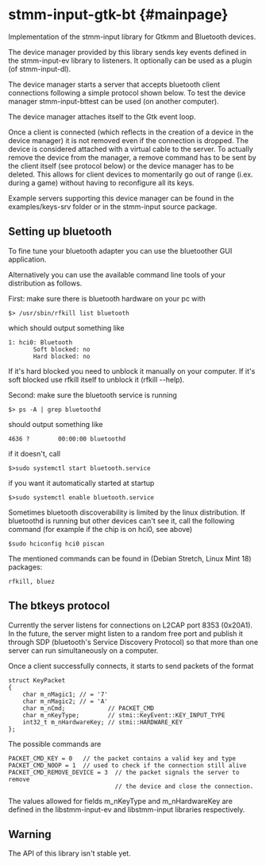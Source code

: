 stmm-input-gtk-bt                                                  {#mainpage}
=================

Implementation of the stmm-input library for Gtkmm and Bluetooth devices.

The device manager provided by this library sends key events defined in the
stmm-input-ev library to listeners.
It optionally can be used as a plugin (of stmm-input-dl).

The device manager starts a server that accepts bluetooth client connections
following a simple protocol shown below.
To test the device manager stmm-input-bttest can be used (on another computer).

The device manager attaches itself to the Gtk event loop.

Once a client is connected (which reflects in the creation of a device in the
device manager) it is not removed even if the connection is dropped. The device
is considered attached with a virtual cable to the server. To actually remove the
device from the manager, a remove command has to be sent by the client itself 
(see protocol below) or the device manager has to be deleted.
This allows for client devices to momentarily go out of range (i.ex. during
a game) without having to reconfigure all its keys.

Example servers supporting this device manager can be found in the
examples/keys-srv folder or in the stmm-input source package.


Setting up bluetooth
--------------------

To fine tune your bluetooth adapter you can use the bluetoother GUI application.

Alternatively you can use the available command line tools of your distribution
as follows.

First: make sure there is bluetooth hardware on your pc with

    $> /usr/sbin/rfkill list bluetooth

which should output something like

    1: hci0: Bluetooth
           Soft blocked: no
           Hard blocked: no

If it's hard blocked you need to unblock it manually on your computer.
If it's soft blocked use rfkill itself to unblock it (rfkill --help).

Second: make sure the bluetooth service is running

    $> ps -A | grep bluetoothd

should output something like

    4636 ?        00:00:00 bluetoothd

if it doesn't, call

    $>sudo systemctl start bluetooth.service

if you want it automatically started at startup

    $>sudo systemctl enable bluetooth.service


Sometimes bluetooth discoverability is limited by the linux distribution.
If bluetoothd is running but other devices can't see it, call
the following command (for example if the chip is on hci0, see above)

    $sudo hciconfig hci0 piscan


The mentioned commands can be found in (Debian Stretch, Linux Mint 18) packages:

    rfkill, bluez



The btkeys protocol
-------------------

Currently the server listens for connections on L2CAP port 8353 (0x20A1).
In the future, the server might listen to a random free port and publish it
through SDP (bluetooth's Service Discovery Protocol) so that more than one
server can run simultaneously on a computer.

Once a client successfully connects, it starts to send packets of the format

    struct KeyPacket
    {
        char m_nMagic1; // = '7'
        char m_nMagic2; // = 'A'
        char m_nCmd;            // PACKET_CMD
        char m_nKeyType;        // stmi::KeyEvent::KEY_INPUT_TYPE
        int32_t m_nHardwareKey; // stmi::HARDWARE_KEY
    };

The possible commands are

    PACKET_CMD_KEY = 0   // the packet contains a valid key and type
    PACKET_CMD_NOOP = 1  // used to check if the connection still alive
    PACKET_CMD_REMOVE_DEVICE = 3  // the packet signals the server to remove
                                  // the device and close the connection.

The values allowed for fields m_nKeyType and m_nHardwareKey are defined in the 
libstmm-input-ev and libstmm-input libraries respectively.



Warning
-------
The API of this library isn't stable yet.
